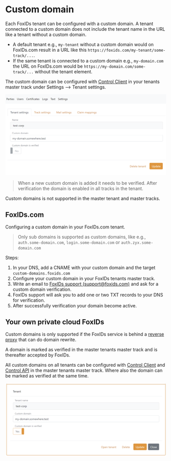 # Custom domain

Each FoxIDs tenant can be configured with a custom domain. A tenant connected to a custom domain does not include the tenant name in the URL like a tenant without a custom domain.

- A default tenant e.g., `my-tenant` without a custom domain would on FoxIDs.com result in a URL like this `https://foxids.com/my-tenant/some-track/...`.
- If the same tenant is connected to a custom domain e.g., `my-domain.com` the URL on FoxIDs.com would be `https://my-domain.com/some-track/...` without the tenant element.

The custom domain can be configured with [Control Client](control.md#foxids-control-client) in your tenants master track under Settings --> Tenant settings. 

![Configure reverse proxy secret](images/configure-tenant-custom-domain-my-track.png)

> When a new custom domain is added it needs to be verified. 
> After verification the domain is enabled in all tracks in the tenant.

Custom domains is not supported in the master tenant and master tracks.

## FoxIDs.com
Configuring a custom domain in your FoxIDs.com tenant.

> Only sub domains is supported as custom domains, like e.g., `auth.some-domain.com`, `login.some-domain.com` or `auth.zyx.some-domain.com`

Steps:

 1. In your DNS, add a CNAME with your custom domain and the target `custom-domains.foxids.com`    
 2. Configure your custom domain in your FoxIDs tenants master track.
 3. Write an email to [FoxIDs support (support@foxids.com)](mailto:support@foxids.com) and ask for a custom domain verification.
 4. FoxIDs support will ask you to add one or two TXT records to your DNS for verification.
 5. After successfully verification your domain become active.

## Your own private cloud FoxIDs
Custom domains is only supported if the FoxIDs service is behind a [reverse proxy](reverse-proxy.md) that can do domain rewrite.

A domain is marked as verified in the master tenants master track and is thereafter accepted by FoxIDs.

All custom domains on all tenants can be configured with [Control Client](control.md#foxids-control-client) and [Control API](control.md#foxids-control-api) in the master tenants master track. 
Where also the domain can be marked as verified at the same time. 

![Configure reverse proxy secret](images/configure-tenant-custom-domain-track.png)
